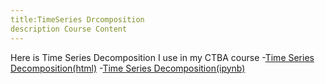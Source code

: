 ```yaml
---
title:TimeSeries Drcomposition
description Course Content
---
```


Here is Time Series Decomposition I use in my CTBA course
-[Time Series Decomposition(html)](TimeSeries.html)
-[Time Series Decomposition(ipynb)](TimeSeries.ipynb)
